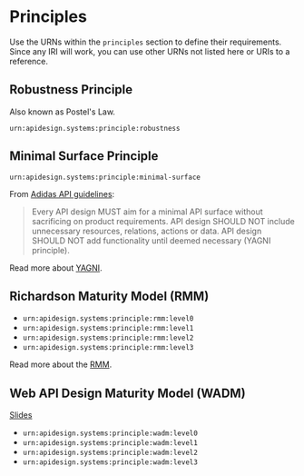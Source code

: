 # Principles

Use the URNs within the `principles` section to define their requirements. Since any IRI will work, you can use other URNs not listed here or URIs to a reference.

## Robustness Principle

Also known as Postel's Law.

`urn:apidesign.systems:principle:robustness`

## Minimal Surface Principle

`urn:apidesign.systems:principle:minimal-surface`

From [Adidas API guidelines](https://adidas.gitbook.io/api-guidelines/general-guidelines/minimal-api-surface):

> Every API design MUST aim for a minimal API surface without sacrificing on product requirements. API design SHOULD NOT include unnecessary resources, relations, actions or data. API design SHOULD NOT add functionality until deemed necessary (YAGNI principle).

Read more about [YAGNI](https://martinfowler.com/bliki/Yagni.html).

## Richardson Maturity Model (RMM)

- `urn:apidesign.systems:principle:rmm:level0`
- `urn:apidesign.systems:principle:rmm:level1`
- `urn:apidesign.systems:principle:rmm:level2`
- `urn:apidesign.systems:principle:rmm:level3`

Read more about the [RMM](https://en.wikipedia.org/wiki/Richardson_Maturity_Model).

## Web API Design Maturity Model (WADM)

[Slides](http://amundsen.com/talks/2016-11-apistrat-wadm/2016-11-apistrat-wadm.pdf)

- `urn:apidesign.systems:principle:wadm:level0`
- `urn:apidesign.systems:principle:wadm:level1`
- `urn:apidesign.systems:principle:wadm:level2`
- `urn:apidesign.systems:principle:wadm:level3`